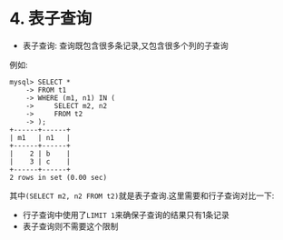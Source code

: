 # 4. 表子查询

- 表子查询: 查询既包含很多条记录,又包含很多个列的子查询

例如:

```
mysql> SELECT *
    -> FROM t1
    -> WHERE (m1, n1) IN (
    ->     SELECT m2, n2
    ->     FROM t2
    -> );
+------+------+
| m1   | n1   |
+------+------+
|    2 | b    |
|    3 | c    |
+------+------+
2 rows in set (0.00 sec)
```

其中`(SELECT m2, n2 FROM t2)`就是表子查询.这里需要和行子查询对比一下:

- 行子查询中使用了`LIMIT 1`来确保子查询的结果只有1条记录
- 表子查询则不需要这个限制
